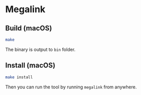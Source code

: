 # Megalink

## Build (macOS)

```sh
make
```

The binary is output to `bin` folder.

## Install (macOS)

```sh
make install
```

Then you can run the tool by running `megalink` from anywhere.
